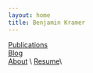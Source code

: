 ```yaml
---
layout: home
title: Benjamin Kramer
---
```

[Publications](publications) \
[Blog](blog) \
[About](about) \ 
[Resume](resume.pdf)\
